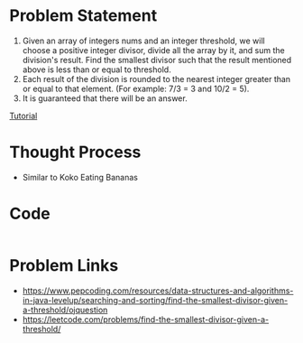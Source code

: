 # Problem Statement
1. Given an array of integers nums and an integer threshold, we will choose a positive integer divisor, divide all the array by it, and sum the division's result. Find the smallest divisor such that the result mentioned above is less than or equal to threshold.
2. Each result of the division is rounded to the nearest integer greater than or equal to that element. (For example: 7/3 = 3 and 10/2 = 5).
3. It is guaranteed that there will be an answer.

[Tutorial](https://www.youtube.com/watch?v=znBo4NO8MM0&list=PL-Jc9J83PIiHhXKonZxk7gbEWsmSYP5kq&index=20)

# Thought Process
- Similar to Koko Eating Bananas

# Code
```cpp

```

# Problem Links
- https://www.pepcoding.com/resources/data-structures-and-algorithms-in-java-levelup/searching-and-sorting/find-the-smallest-divisor-given-a-threshold/ojquestion
- https://leetcode.com/problems/find-the-smallest-divisor-given-a-threshold/
